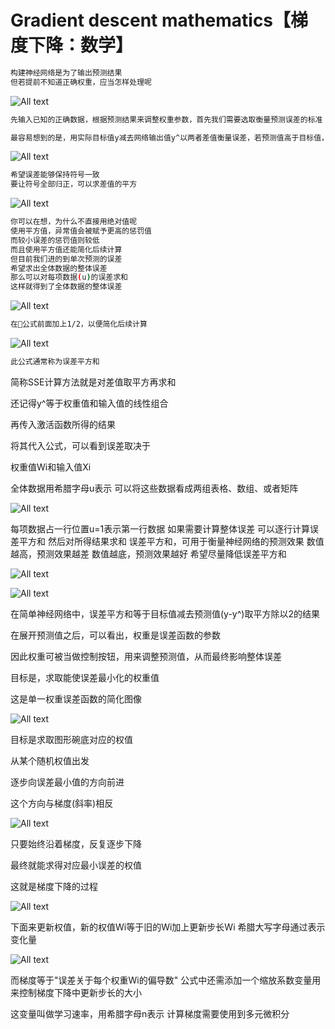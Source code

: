 # Gradient descent mathematics【梯度下降：数学】

```bash
构建神经网络是为了输出预测结果
但若提前不知道正确权重，应当怎样处理呢
```

![All text](http://ww1.sinaimg.cn/large/dc05ba18gy1fn2r0skr6aj21pc0uudxu.jpg)

```bash
先输入已知的正确数据，根据预测结果来调整权重参数，首先我们需要选取衡量预测误差的标准

最容易想到的是，用实际目标值y减去网络输出值y^以两者差值衡量误差，若预测值高于目标值，差值为负数，若预测值低于目标值，差值为正数
```

![All text](http://ww1.sinaimg.cn/large/dc05ba18gy1fn32d0mrtlj210i08a75i.jpg)

```bash
希望误差能够保持符号一致
要让符号全部归正，可以求差值的平方
```

![All text](http://ww1.sinaimg.cn/large/dc05ba18gy1fn32fyauywj210w09cabv.jpg)

```bash
你可以在想，为什么不直接用绝对值呢
使用平方值，异常值会被赋予更高的惩罚值
而较小误差的惩罚值则较低
而且使用平方值还能简化后续计算
但目前我们进的到单次预测的误差
希望求出全体数据的整体误差
那么可以对每项数据(u)的误差求和
这样就得到了全体数据的整体误差
```

![All text](http://ww1.sinaimg.cn/large/dc05ba18gy1fn32l11ak5j21760bajtr.jpg)

```bash
在公式前面加上1/2，以便简化后续计算
```

![All text](http://ww1.sinaimg.cn/large/dc05ba18gy1fn32pqnrrdj216m0bstc5.jpg)

```bash
此公式通常称为误差平方和
```

简称SSE计算方法就是对差值取平方再求和

还记得y^等于权重值和输入值的线性组合

再传入激活函数所得的结果

将其代入公式，可以看到误差取决于

权重值Wi和输入值Xi

全体数据用希腊字母u表示
可以将这些数据看成两组表格、数组、或者矩阵

![All text](http://ww1.sinaimg.cn/large/dc05ba18gy1fn3344b4t9j21ku0zytq7.jpg)

每项数据占一行位置u=1表示第一行数据
如果需要计算整体误差
可以逐行计算误差平方和
然后对所得结果求和
误差平方和，可用于衡量神经网络的预测效果
数值越高，预测效果越差
数值越底，预测效果越好
希望尽量降低误差平方和

![All text](http://ww1.sinaimg.cn/large/dc05ba18gy1fn338up0bej21m60zknk7.jpg)

![All text](http://ww1.sinaimg.cn/large/dc05ba18gy1fn33bc9683j21ia0p6dr6.jpg)

在简单神经网络中，误差平方和等于目标值减去预测值(y-y^)取平方除以2的结果

在展开预测值之后，可以看出，权重是误差函数的参数

因此权重可被当做控制按钮，用来调整预测值，从而最终影响整体误差

目标是，求取能使误差最小化的权重值

这是单一权重误差函数的简化图像

![All text](http://ww1.sinaimg.cn/large/dc05ba18gy1fn33faoqhcj21300zsn5p.jpg)

目标是求取图形碗底对应的权值

从某个随机权值出发

逐步向误差最小值的方向前进

这个方向与梯度(斜率)相反

![All text](http://ww1.sinaimg.cn/large/dc05ba18gy1fn33iej3y9j21d80z0qfu.jpg)

只要始终沿着梯度，反复逐步下降

最终就能求得对应最小误差的权值

这就是梯度下降的过程

![All text](http://ww1.sinaimg.cn/large/dc05ba18gy1fn33m3u8boj21au10wqha.jpg)

下面来更新权值，新的权值Wi等于旧的Wi加上更新步长Wi
希腊大写字母通过表示变化量

![All text](http://ww1.sinaimg.cn/large/dc05ba18gy1fn33o5nwwuj20wq096wgm.jpg)

而梯度等于"误差关于每个权重Wi的偏导数"
公式中还需添加一个缩放系数变量用来控制梯度下降中更新步长的大小

这变量叫做学习速率，用希腊字母n表示
计算梯度需要使用到多元微积分